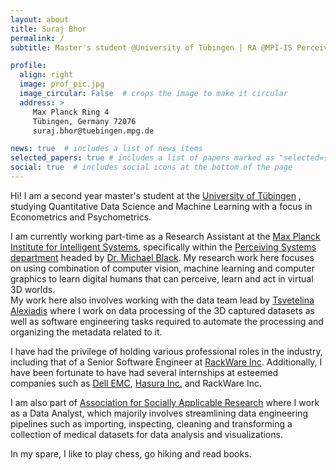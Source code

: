 ```yaml
---
layout: about
title: Suraj Bhor
permalink: /
subtitle: Master's student @University of Tübingen | RA @MPI-IS Perceiving Systems

profile:
  align: right
  image: prof_pic.jpg
  image_circular: False  # crops the image to make it circular
  address: >
     Max Planck Ring 4 
     Tübingen, Germany 72076
     suraj.bhor@tuebingen.mpg.de

news: true  # includes a list of news items
selected_papers: true # includes a list of papers marked as "selected={true}"
social: true  # includes social icons at the bottom of the page
---
```


Hi! I am a second year master's student at the [University of Tübingen](https://uni-tuebingen.de/) , studying Quantitative Data Science and Machine Learning with a focus in Econometrics and Psychometrics.

I am currently working part-time as a Research Assistant at the [Max Planck Institute for Intelligent Systems](https://is.mpg.de/), specifically within the [Perceiving Systems department](https://ps.is.mpg.de/) headed by [Dr. Michael Black](https://ps.is.mpg.de/person/black).
My research work here focuses on using combination of computer vision, machine learning and computer graphics to learn digital humans that can perceive, learn and act in virtual 3D worlds.\
My work here also involves working with the data team lead by [Tsvetelina Alexiadis](https://ps.is.mpg.de/person/talexiadis) where I work on data processing of the 3D captured datasets as well as software engineering tasks required to automate the processing and organizing the metadata related to it. 

I have had the privilege of holding various professional roles in the industry, including that of a Senior Software Engineer at [RackWare Inc](https://www.rackwareinc.com/).  Additionally, I have been fortunate to have had several internships at esteemed companies such as [Dell EMC](https://www.dell.com/in-en/blog/tags/dell-emc/), [Hasura Inc.](https://hasura.io) and RackWare Inc.

I am also part of [Association for Socially Applicable Research](https://www.asarforindia.org) where I work as a Data Analyst, which majorily involves streamlining data engineering pipelines such as importing, inspecting, cleaning and transforming a collection of medical datasets for data analysis and visualizations.

 In my spare, I like to play chess, go hiking and read books.
